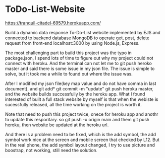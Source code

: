 # ToDo-List-Website
https://tranquil-citadel-69579.herokuapp.com/

Build a dynamic data response To-Do-List website implemented by EJS and connected to backend database MongoDB to operate get, post, delete request from front-end localhost:3000 by using Node.js, Express.

The most challenging part to build this project was the typo in package.json, I spend lots of time to figure out why my project could not connect with heroku. And the terminal can not let me to git push heroko master and said there is some issue in my json file.
The issue is simple to solve, but it took me a while to found out where the issue was.

After I modified my json file(key map value and do not have comma in last document), and git add* git commit -m "update" git push heroku master, and the website builds successfully by the heroku app.
What I found interested of built a full stack website by myself is that when the webiste is sucessfully released, all the time working on the project is worth it.

Note that need to push this project twice, onece for heroku app and anothr to update this resporitary.
so git push -u origin main and them git push heroku, then website be updated at the heroku url.


And there is a problem need to be fixed, which is the add symbol, the add symbol work nice at the screen and mobile screen that checked by L12.
But in the real phone, the add symbol layout changed, I try to use picture and boostrap, not working, still need the solution.
